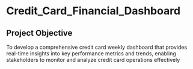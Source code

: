 # Credit_Card_Financial_Dashboard

## Project Objective
To develop a comprehensive credit card weekly dashboard that provides real-time insights into key performance metrics and trends, enabling stakeholders to monitor and analyze credit card operations effectively
